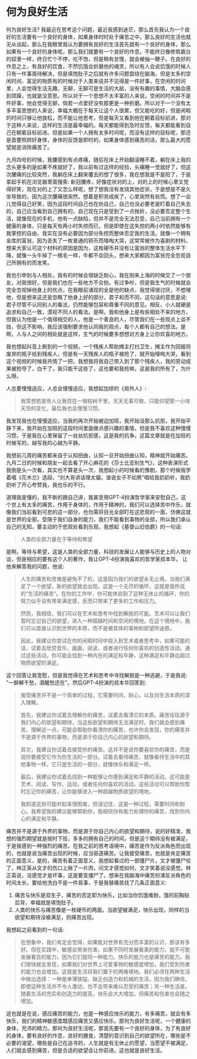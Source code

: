 # 何为良好生活

何为良好生活?  我最近在思考这个问题，最近我感到迷茫，那么首先我认为一个良好的生活要有一个良好的身体，如果身体时时处于痛苦之中，那么良好的生活也就无从谈起，那么在我眼里我认为要拥有良好的生活首先就有一个良好的身体，那么如果有一个良好的身体呢，那么我们就要有一个良好的作息，不能终日像修筑鹿台的奴隶一样，终日忙个不停，吃不饱，但是稍有怠慢，就会被抽一鞭子。在良好的作息之上，有良好的饮食，不然饥饿会折磨他的魂灵，所以有人会说饥饿的时候人只有一件事亟待解决，但是填饱肚子之后就有许多问题盘绕在脑海，但是太多的空闲时间、富足的物质有的时候对于人类来说并不见得是一件好事，在空闲的时间里，人会觉得生活无趣，无聊，无聊可是生活的大敌，没有有趣的事情，大脑会感到烦躁，也就是没意思。所以对于一个思想不太丰富的人来说，空闲的时间并不是件好事，他会觉得无聊，倘若一点爱好没有那更是一种折磨。所以对于一个没有太多丰富思想的人来说，幸福大概在于每天让这个人很累，但又能吃的好，但是闲暇的时间只够让他放松，而不能让他思考，但是每天又看到他在朝着目标前进，那对于这种人来说，这样的生活是最幸福的。每天都能得到及时反馈，每天都能看到自己在朝着目标前进。但是如果一个人拥有太多时间呢，而没有这样的目标呢，那还是首要照顾好身体，身体的反馈是即时的，如果身体感到痛苦的话，那么最大的愿望就是消除痛苦了。 

九月四号的时候，我腰感到有点疼痛，随后在床上开始翻滚睡不着，躺在床上我的念头更多的是如果不疼就好了，我以前有过这样的经验，头痛睡一觉就好了，但这次腰痛的比较突然，我躺在床上翻来覆去的想了很多，我在想我是不是阳了，于是拿起手机在浏览器里面搜索: 新冠腰疼，好像症状对的上，对的上的时候心里又觉得好笑，现在对的上了又怎么样呢，想了想我没有发烧其他症状，于是想是不是久坐导致的，因为这次腰痛很突然，想着是积劳成疾了，心里突然有些慌。想了一会儿觉得自己好笑，因为这段时间自己也在劝自己，自己也没必要老是盯着自己失去的，自己应当看到自己拥有的，自己现在只是受到了一点挫折，没必要否定整个生活，就像现在的手机，他有一点缺陷，但并不是完全无法忍受，自己当前拥有一个健康的身体，只是每天有两小时失控而已，但是即使在这失控的两小时依然能够有我掌控的自由，我实在没有必要因为部分失控而整体否定我的生活。就像一个拥有金库的富翁，因为丢失了一枚普通的铜币而嚎啕大哭，这常常被作为喜剧的材料，想来大家认可这个材料的原因是因为，这枚硬币并没有让富翁的整体生活水平下降，就像一头牛掉了一根毛一样，牛都不会回头，想来大家都因为富翁完全忽视自己所拥有的而发笑。

我也引申到与人相处，我有的时候会很缺乏耐心，我在刚来上海的时候交了一个朋友，对我很好，但是我们也在一些地方不合拍，有过争吵，但是我生气的时候就会完全忽视掉他身上的优点，在我眼前涌现的全是他的缺点，我觉得很讨厌，不想理他，但是想来这还是忽略了他身上好的部分，君子和而不同，这句话的意思是说: 君子尽管不认同别人的看法，仍然能够包容和尊重不同的意见。相反，小人就硬是追求和自己一致，漠视不同人的看法。是啊，我和他身上是有些相处不来的地方，但我认为他是一个值得相交的人，他是一个善良的人，尽管我们在一些观点上谈不拢，但这不影响，我应该强制要求他认同我的观点，每个人都有自己的想法。是啊，人与人之间的相处就是这样，生气的时候要多想想对方身上让你欢喜的地方。

我也想起抖音上刷到的一个视频，一个残疾人帮助摊主打扫卫生，摊主作为回报将废弃的瓶子给到残疾人，但是有一天残疾人的瓶子被抢了，就开始嚎啕大哭，看到这个视频的时候我共情了一把，我想我将我自己带入到了那个残疾人，我的劳动成果被抢夺了，白干了，我只能干这些了，这也要和我抢嘛，这是我的所有了，为什么呀。

人总要慢慢适应，人总会慢慢适应，我想起加缪的《局外人》:

> 我常想若是有人让我住在一根枯树干里，天天无事可做，只能仰望那一小块天空的变化，最后我也会慢慢习惯。

我发现我也在慢慢适应，当我的再次开始被迫加班，我开始没那么抗拒，我开始平静下来，我开始在加班的这段时间里面做点感兴趣的事情，但是我不喜欢这种慢慢习惯，于是我在心里保留了一丝丝抗拒感，这是我的抗争。这篇文章就是在加班的时候写的，越写我的心越为平静。

我想前几周的痛苦都来自于认知扭曲，认知一旦开始扭曲认知，精神就开始痛苦。九月二日的时候和朋友一起去看了开心麻花的《莎士比亚别生气》，这种表演形式我倒是头一次看，其实也不算是头一次，我想起小的时候看的豫剧，那个时候我学着唱《花木兰》选段，“刘大哥讲话理太偏，谁说女子不如男”唱给我奶奶听，我奶奶听了开心夸赞我，我也乐的不行。

道理我是懂的，我不断的跟自己讲，我甚至用GPT-4扮演哲学家来安慰自己，这个世上有太多的痛苦，作用于身体的，作用于精神的，我们可以选择苦中作乐，就像我们当前看到可悲的这一部分，也勿需将目光全部盯在这悲观的一面，仿佛这就是世界的全部，受限于我们自身的能力，我们不能看到事物的全部，所以我们承认自己的无知，要主动的于悲观处看到乐观，我想起《基督山旧伯爵》的一句话:

> 人类的全部力量在于等待和希望

是啊，等待与希望，这是人类的全部力量，科技的发展让人能够与历史上的人物对谈，但是相应的要有这个人的著作，我让GPT-4扮演我喜欢的哲学家叔本华， 让他来解答我的问题，他说:

> 人生的痛苦和苦难是避免不了的，这是因为我们的欲望永无止境。当我们满足了一个欲望，新的欲望就会出现。这是一个无尽的循环，这就是我所说的“生活的痛苦”。在你的工作中，你可能体验到了这种无休止的循环，你的努力似乎没有带来满足感，反而只带来了更多的工作和压力。
>
> 然而，我相信，我们可以在艺术和思考中找到解脱的可能。艺术可以让我们暂时忘记自己的欲望，进入一种超越时间和空间的境地。在这个境地中，我们可以直接认识到世界的本质，而不是被具体的事物和欲望所迷惑。
>
> 因此，我建议你尝试在你的闲暇时间中投入到艺术或者思考中，如果可能的话，试着去欣赏音乐，画画，阅读，或者进行任何你喜欢的创造性活动。通过这些活动，你可能会找到一种内在的满足和平静，这种满足和平静远超过物质欲望的满足。

这个回答让我宽慰，但是我觉得在艺术和思考中寻找解脱是一种逃避，于是我说: "一醉解千愁，酒醒愁还在"。然后GPT-4扮演的叔本华回答到:

> 接受痛苦并不是一个简单的过程，它需要时间，耐心，以及对生活本质的深入理解。
>
> 首先，我建议你试着去理解你的痛苦，试着去看清它的本质。痛苦往往源于我们内心的欲望和期待，当这些欲望和期待无法满足时，我们就会感到痛苦。理解这一点，可能会帮助你看清你的痛苦，也许你会发现，你的痛苦并不是源于外界的事物，而是源于你自己内心的欲望和期待。
>
> 其次，我建议你试着去接受你的痛苦。这并不是说你要喜欢你的痛苦，而是说你要接受它作为你生活的一部分。试着去看待痛苦，就像看待生活中的其他事物一样，它只是生活的一部分，就像快乐和满足一样。
>
> 最后，我建议你试着去找到一种能够让你感到满足和平静的活动。这可能是艺术、阅读、写作、运动，或者任何你喜欢的活动。这些活动可以帮助你暂时忘记你的痛苦，让你能够进入一种超越物质欲望的境地。
>
> 我知道这些可能听起来很困难，但请记住，这是一种过程，需要时间和耐心。我希望我的建议能够帮助你，我相信你有能力处理你的痛苦，找到你内心的满足和平静。

痛苦并不是源于外界的事物，而是源于你自己内心的欲望和期待，说的好精准，我想的强烈期望就是按时下班，多多的拥有自己的时间，但是这个期待没有被满足，于是我感到一种强烈的痛苦。在我之前的思考语境中，痛苦是作为反派角色而出现的，也就是说当痛苦出现的时候，应当驱逐痛苦。让我接受痛苦，也就是肯定痛苦的正面意义，是的，痛苦有着正面意义，我想起看过的一部僵尸片，文才被僵尸咬了，林正英从文才的伤口上揪了一片肉，问文才感觉如何，文才笑着说没感觉。林正英说，没感觉才是坏事，这是要变僵尸了。想来在我脑海中痛苦扮演反派角色的时间太长，要给他洗白不是一件易事，于是我替痛苦找了几条正面意义:

1. 痛苦与快乐是双生子，痛苦的否定即为快乐，比如当你饥饿难耐，饿的前胸贴后背，幸福就是填饱肚子。
2. 人类的快乐与痛苦像是一枚硬币的两面，当欲望被满足，快乐出现，同样的当欲望和期待没被满足，则痛苦出现。

我想起之前看到的一句话:

> 在想象中，我们肯定会觉得，如果能对世界有充分而丰富的认识，那该有多好。但在实践中，敏感会带来伤害。如果不同时发展看美的能力，就不可能发展看丑的能力，因为它们是同一种能力。快乐的能力也是痛苦的能力。我们很快就会发现，如果我们对世界上可爱事物的敏感度增加，我们受到伤害的能力也会增加。这就是生活将我们置于的两难境地。我们必须在两种生活中做出选择：一种是单薄狭隘、缺乏创造力和机械的生活，因为我们确信，即使这种生活并不令人激动，也不会带来难以忍受的痛苦；另一种生活是，随着生活的充实和创造力的提高，快乐会大大增加，但痛苦和伤害也会随之增加。

这也就是在说，感应痛苦的能力，也是一种感应快乐的能力，有多痛苦，就会有多快乐，我们的精神敏感度既感应痛苦又感应快乐。那何为良好生活呢，一个健康的身体，充沛的精力。那何为良好生活呢，那首先要有一个良好的身体，为了有良好的身体，要有良好的作息，良好的膳食，清楚的意识到自己的欲望所在，哪些是不必要的渴望，哪些是自己在追寻的，人生就是有无休止的愿望，当愿望不被满足，人们就会感到痛苦，但是合适的欲望会让你前进。这也就是良好生活。







